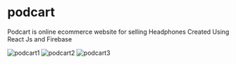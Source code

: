 # podcart
 Podcart is online ecommerce website for selling Headphones 
 Created Using React Js and Firebase
 

![podcart1](https://user-images.githubusercontent.com/88627869/230784125-18b63a8e-eb45-43f3-a6c0-11dad37e1503.png)
![podcart2](https://user-images.githubusercontent.com/88627869/230784127-23b6baf1-912b-42da-9d5f-db76f26fd325.png)
![podcart3](https://user-images.githubusercontent.com/88627869/230784131-ed926928-e597-4bdc-acc4-dac024c594f5.png)

